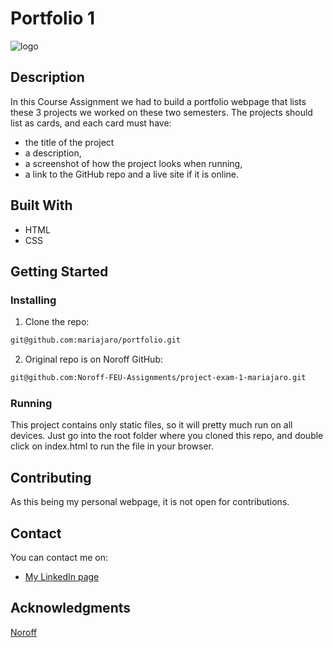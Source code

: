 # Portfolio 1

![logo](images/turned-gray-laptop-computer.jpg)


## Description

In this Course Assignment we had to build a portfolio webpage that lists these 3 projects we worked on these two semesters. The projects should list as cards, and each card must have:

- the title of the project
- a description,
- a screenshot of how the project looks when running,
- a link to the GitHub repo and a live site if it is online.

## Built With

- HTML
- CSS

## Getting Started

### Installing 

1. Clone the repo:

```bash
git@github.com:mariajaro/portfolio.git
```

2. Original repo is on Noroff GitHub:

```bash
git@github.com:Noroff-FEU-Assignments/project-exam-1-mariajaro.git
```

### Running

This project contains only static files, so it will pretty much run on all devices. Just go into the root folder where you cloned this repo, and double click on index.html to run the file in your browser.

## Contributing

As this being my personal webpage, it is not open for contributions.

## Contact

You can contact me on:
- [My LinkedIn page](https://www.linkedin.com/in/maria-jaroszewska-94a63b241/)


## Acknowledgments

[Noroff](https://www.noroff.no/en)
